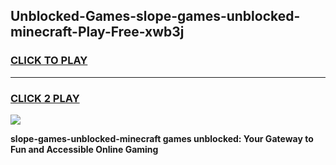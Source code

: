 
## Unblocked-Games-slope-games-unblocked-minecraft-Play-Free-xwb3j
<h3>
<a href="https://premium76.site?title=slope-games-unblocked-minecraft&ref=15A">CLICK TO PLAY</a></h3>
<hr>

<h3>
<a href="https://premium76.site?title=slope-games-unblocked-minecraft&ref=15A">CLICK 2 PLAY</a>
  
</h3>

<a href="https://premium76.site?title=slope-games-unblocked-minecraft&ref=15A"><img src="https://clearcache.store/games.png"></a>


**slope-games-unblocked-minecraft games unblocked: Your Gateway to Fun and Accessible Online Gaming**
